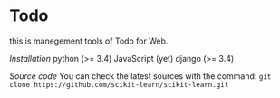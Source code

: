# Todo
this is manegement tools of Todo for Web.

*Installation*
 python     (>= 3.4)
 JavaScript (yet)
 django     (>= 3.4) 

*Source code*
You can check the latest sources with the command:
 `git clone https://github.com/scikit-learn/scikit-learn.git`
